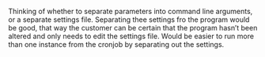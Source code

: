 Thinking of whether to separate parameters into command line arguments, or a separate settings file.  Separating thee settings fro the program would be good, that way the customer can be certain that the program hasn’t been altered and only needs to edit the settings file.  Would be easier to run more than one instance from the cronjob by separating out the settings.  